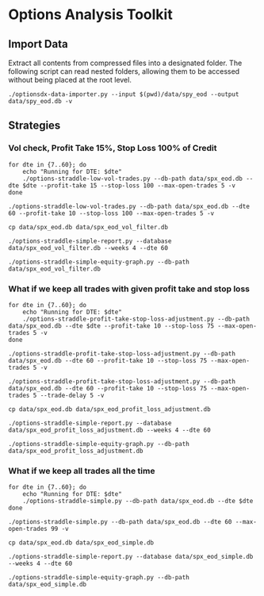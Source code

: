 # Options Analysis Toolkit

## Import Data

Extract all contents from compressed files into a designated folder.
The following script can read nested folders, allowing them to be accessed without being placed at the root level.

```shell
./optionsdx-data-importer.py --input $(pwd)/data/spy_eod --output data/spy_eod.db -v
```

## Strategies

### Vol check, Profit Take 15%, Stop Loss 100% of Credit

```shell
for dte in {7..60}; do
    echo "Running for DTE: $dte"
    ./options-straddle-low-vol-trades.py --db-path data/spx_eod.db --dte $dte --profit-take 15 --stop-loss 100 --max-open-trades 5 -v
done
```

```shell
./options-straddle-low-vol-trades.py --db-path data/spx_eod.db --dte 60 --profit-take 10 --stop-loss 100 --max-open-trades 5 -v
```

```shell
cp data/spx_eod.db data/spx_eod_vol_filter.db
```

```shell
./options-straddle-simple-report.py --database data/spx_eod_vol_filter.db --weeks 4 --dte 60
```

```shell
./options-straddle-simple-equity-graph.py --db-path data/spx_eod_vol_filter.db
```

### What if we keep all trades with given profit take and stop loss

```shell
for dte in {7..60}; do
    echo "Running for DTE: $dte"
    ./options-straddle-profit-take-stop-loss-adjustment.py --db-path data/spx_eod.db --dte $dte --profit-take 10 --stop-loss 75 --max-open-trades 5 -v
done
```

```shell
./options-straddle-profit-take-stop-loss-adjustment.py --db-path data/spx_eod.db --dte 60 --profit-take 10 --stop-loss 75 --max-open-trades 5 -v
```

```shell
./options-straddle-profit-take-stop-loss-adjustment.py --db-path data/spx_eod.db --dte 60 --profit-take 10 --stop-loss 75 --max-open-trades 5 --trade-delay 5 -v
```

```shell
cp data/spx_eod.db data/spx_eod_profit_loss_adjustment.db
```

```shell
./options-straddle-simple-report.py --database data/spx_eod_profit_loss_adjustment.db --weeks 4 --dte 60
```

```shell
./options-straddle-simple-equity-graph.py --db-path data/spx_eod_profit_loss_adjustment.db
```

### What if we keep all trades all the time

```shell
for dte in {7..60}; do
    echo "Running for DTE: $dte"
    ./options-straddle-simple.py --db-path data/spx_eod.db --dte $dte
done
```

```shell
./options-straddle-simple.py --db-path data/spx_eod.db --dte 60 --max-open-trades 99 -v
```

```shell
cp data/spx_eod.db data/spx_eod_simple.db
```

```shell
./options-straddle-simple-report.py --database data/spx_eod_simple.db --weeks 4 --dte 60
```

```shell
./options-straddle-simple-equity-graph.py --db-path data/spx_eod_simple.db
```
